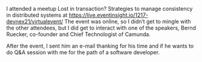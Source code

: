 I attended a meetup Lost in transaction? Strategies to manage consistency in distributed systems at https://live.eventinsight.io/1217-devnex21/virtualevent/
The event was online, so I didn’t get to mingle with the other attendees, but I did get to interact with one of the speakers, Bernd Ruecker, co-founder and Chief Technologist of Camunda.

After the event, I sent him an e-mail thanking for his time and if he wants to do Q&A session with me for the path of a software developer.

